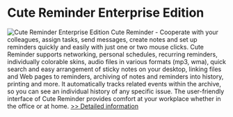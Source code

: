 # Cute Reminder Enterprise Edition
![Cute Reminder Enterprise Edition](https://mycommerce.akamaized.net/api/pimages/P300032042/BIG/300032042.GIF)
Cute Reminder - Cooperate with your colleagues, assign tasks, send messages, create notes and set up reminders quickly and easily with just one or two mouse clicks. Cute Reminder supports networking, personal schedules, recurring reminders, individually colorable skins, audio files in various formats (mp3, wma), quick search and easy arrangement of sticky notes on your desktop, linking files and Web pages to reminders, archiving of notes and reminders into history, printing and more. It automatically tracks related events within the archive, so you can see an individual history of any specific issue. The user-friendly interface of Cute Reminder provides comfort at your workplace whether in the office or at home.
[>> Detailed information](https://secure.shareit.com/shareit/product.html?productid=300032042&affiliateid=200057808)